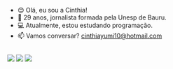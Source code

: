- 😊 Olá, eu sou a Cinthia! 
- 👋 29 anos, jornalista formada pela Unesp de Bauru.
- 💻 Atualmente, estou estudando programação.
- 📫 Vamos conversar? cinthiayumi10@hotmail.com

##
 
<div> 
  <a href="https://instagram.com/cinthiaquadrado" target="_blank"><img src="https://img.shields.io/badge/-Instagram-%23E4405F?style=for-the-badge&logo=instagram&logoColor=white" target="_blank"></a>
  <a href = "mailto:cinthia.quadrado@gmail.com"><img src="https://img.shields.io/badge/-Gmail-%23333?style=for-the-badge&logo=gmail&logoColor=white" target="_blank"></a>
  <a href="https://www.linkedin.com/in/cinthiaquadrado" target="_blank"><img src="https://img.shields.io/badge/-LinkedIn-%230077B5?style=for-the-badge&logo=linkedin&logoColor=white" target="_blank"></a> 

</div>
